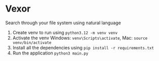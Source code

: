 # Vexor
Search through your file system using natural language


1. Create venv to run using `python3.12 -m venv venv`
2. Activate the venv Windows: `venv\Scripts\activate`, Mac: `source venv/bin/activate`
3. Install all the dependencies using `pip install -r requirements.txt`
4. Run the application `python3 main.py`

